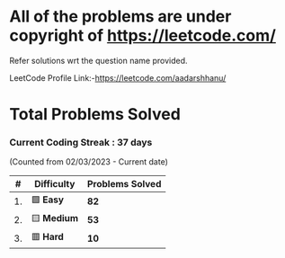 # All of the problems are under copyright of https://leetcode.com/
Refer solutions wrt the question name provided.

LeetCode Profile Link:-https://leetcode.com/aadarshhanu/

# Total Problems Solved 
### Current Coding Streak : 37 days
(Counted from 02/03/2023 - Current date)


|  #  |  Difficulty | Problems Solved  
|-----|-------------|---------------
| 1. | :green_square: <strong>Easy</strong> | <strong>82</strong>|
| 2. | :yellow_square: <strong>Medium</strong> | <strong>53</strong>|
| 3. | :red_square: <strong>Hard</strong>  | <strong>10</strong>|
